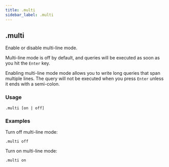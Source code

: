 ```yaml
---
title: .multi
sidebar_label: .multi
---
```


## .multi
Enable or disable multi-line mode.  

Multi-line mode is off by default, and queries will be executed as soon as you hit the `Enter` key.  

Enabling multi-line mode mode allows you to write long queries that span multiple lines.  The query will not be executed when you press `Enter` unless it ends with a semi-colon.            

### Usage
```
.multi [on | off]
```

### Examples

Turn off multi-line mode:
```
.multi off
```

Turn on multi-line mode:
```
.multi on
```